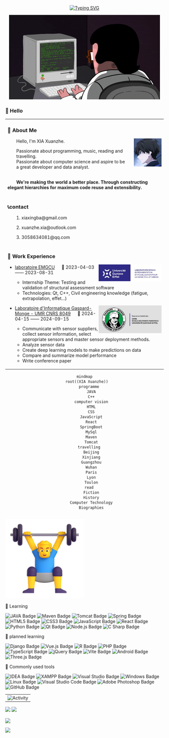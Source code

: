 <div align="center">
  
  <!-- dynamic typing effect 动态打字效果 -->
  <div align="center">
    <a href="https://xiaxuanzhefrancis.github.io/">
      <img src="https://readme-typing-svg.demolab.com?font=Fira+Code&pause=1000&width=435&lines=La+pers%C3%A9v%C3%A9rance+est+la+cl%C3%A9+du+succ%C3%A8s!" alt="Typing SVG" /></a>
    </a>
  </div>

  <!-- knock code pictures 敲代码的图片 -->
  <img src="img/coding.gif" /><br>

  <!-- profile logo 个人资料徽标 -->
  <div align="center">
<!--     <a href="https://xiaxuanzhefrancis.github.io/"><img src="https://img.shields.io/badge/Website-Blog-blue" /></a>&emsp; -->

  </div>
</div>

### 🙋 Hello

<table>
<tr><td>


### 🤺 About Me

<img align="right" width="88" src="img/imgAvatar.jpg" />

<p>&emsp;&emsp;Hello, I'm XIA Xuanzhe.</p>
&emsp;&emsp;Passionate about programming, music, reading and<br>
&emsp;&emsp;travelling.
<br>
&emsp;&emsp;Passionate about computer science and aspire to be
<br>
&emsp;&emsp;a great developer and data analyst.
<br><br>
<p><strong>&emsp;&emsp;We're making the world a better place. Through constructing elegant hierarchies for maximum code reuse and extensibility.</strong></p>
</td></tr>

<tr><td>
  
### 📞contact
<p>&emsp;&emsp;1. xiaxingba@gmail.com</p>
<p>&emsp;&emsp;2. xuanzhe.xia@outlook.com</p>
<p>&emsp;&emsp;3. 3058634081@qq.com</p>
</td></tr>

<tr>
<td>
  
### 🏢 Work Experience

<img align="right" width="200" src="img/emgcu.png" />

- [laboratoire EMGCU](https://emgcu.univ-gustave-eiffel.fr/) &emsp; 📌 2023-04-03 —— 2023-08-31
  
  - Internship Theme: Testing and validation of structural assessment software 
  - Technologies: Qt, C++, Civil engineering knowledge (fatigue, extrapolation, effet...)

<img align="right" width="200" src="img/LIGM.jpg" />

- [Laboratoire d'Informatique Gaspard-Monge - UMR CNRS 8049](https://siteigm.univ-mlv.fr/) &emsp; 📌 2024-04-15 —— 2024-09-15

  - Communicate with sensor suppliers, collect sensor information, select appropriate sensors and master sensor deployment methods.
  - Analyze sensor data
  - Create deep learning models to make predictions on data
  - Compare and summarize model performance
  - Write conference paper


</td></tr>
</table>

<div align="center" >

```mermaid
mindmap
  root((XIA Xuanzhe))
    programme
      JAVA
      C++
      computer vision
      HTML
      CSS
      JavaScript
      React
      SpringBoot
      MySql
      Maven
      Tomcat
    travelling
      Beijing
      Xinjiang
      Guangzhou
      Wuhan
      Paris
      Lyon
      Toulon
    read
      Fiction
      History
      Computer Technology
      Biographies


```
</div>
<img src="img/man.png" alt="Man Lifting Weights" width="250" height="250" />

💪 Learning

![JAVA Badge](https://img.shields.io/badge/JAVA-8A2BE2)
![Maven Badge](https://img.shields.io/badge/Maven-5D6F1C)
![Tomcat Badge](https://img.shields.io/badge/Tomcat-000000)
![Spring Badge](https://img.shields.io/badge/Spring-6DB33F?logo=spring&logoColor=fff&style=flat)
![HTML5 Badge](https://img.shields.io/badge/HTML5-E34F26?logo=html5&logoColor=fff&style=flat)
![CSS3 Badge](https://img.shields.io/badge/CSS3-1572B6?logo=css3&logoColor=fff&style=flat)
![JavaScript Badge](https://img.shields.io/badge/JavaScript-F7DF1E?logo=javascript&logoColor=000&style=flat)
![React Badge](https://img.shields.io/badge/React-61DAFB?logo=react&logoColor=000&style=flat)
![Python Badge](https://img.shields.io/badge/Python-3776AB?logo=python&logoColor=fff&style=flat)
![Qt Badge](https://img.shields.io/badge/Qt-41CD52?logo=qt&logoColor=fff&style=flat)
![Node.js Badge](https://img.shields.io/badge/Node.js-393?logo=nodedotjs&logoColor=fff&style=flat)
![C Sharp Badge](https://img.shields.io/badge/C%20Sharp-239120?logo=csharp&logoColor=fff&style=flat)


🧠 planned learning

![Django Badge](https://img.shields.io/badge/Django-092E20?logo=django&logoColor=fff&style=flat)
![Vue.js Badge](https://img.shields.io/badge/Vue.js-4FC08D?logo=vuedotjs&logoColor=fff&style=flat)
![R Badge](https://img.shields.io/badge/R-276DC3?logo=r&logoColor=fff&style=flat)
![PHP Badge](https://img.shields.io/badge/PHP-777BB4?logo=php&logoColor=fff&style=flat)
![TypeScript Badge](https://img.shields.io/badge/TypeScript-3178C6?logo=typescript&logoColor=fff&style=flat)
![jQuery Badge](https://img.shields.io/badge/jQuery-0769AD?logo=jquery&logoColor=fff&style=flat)
![Vite Badge](https://img.shields.io/badge/Vite-646CFF?logo=vite&logoColor=fff&style=flat)
![Android Badge](https://img.shields.io/badge/Android-3DDC84?logo=android&logoColor=fff&style=flat)
![Three.js Badge](https://img.shields.io/badge/Three.js-092E20?logo=threedotjs&logoColor=fff&style=flat)

🧰 Commonly used tools

![IDEA Badge](https://img.shields.io/badge/IDEA-000000)
![XAMPP Badge](https://img.shields.io/badge/XAMPP-FCC624)
![Visual Studio Badge](https://img.shields.io/badge/Visual%20Studio-5C2D91?logo=visualstudio&logoColor=fff&style=flat)
![Windows Badge](https://img.shields.io/badge/Windows-0078D6?logo=windows&logoColor=fff&style=flat)
![Linux Badge](https://img.shields.io/badge/Linux-FCC624?logo=linux&logoColor=000&style=flat)
![Visual Studio Code Badge](https://img.shields.io/badge/Visual%20Studio%20Code-007ACC?logo=visualstudiocode&logoColor=fff&style=flat)
![Adobe Photoshop Badge](https://img.shields.io/badge/Adobe%20Photoshop-31A8FF?logo=adobephotoshop&logoColor=fff&style=flat)
![GitHub Badge](https://img.shields.io/badge/GitHub-181717?logo=github&logoColor=fff&style=flat)

<table align="center">
  <tr>
    <td><img src="https://github-readme-activity-graph.vercel.app/graph?username=XIAXuanzheFrancis&theme=xcode&bg_color=FF000000&hide_border=true" alt="Activity"/></td>
  </tr>
</table>




<img align="center" height="137px" src="https://github-readme-stats-git-masterrstaa-rickstaa.vercel.app/api?username=XIAXuanzheFrancis&hide_title=true&hide_border=true&show_icons=true&include_all_commits=true&line_height=21text_color=000&icon_color=000&bg_color=0,ea6161,ffc64d,fffc4d,52fa5a&theme=graywhite" />
<img align="center" height="137px" src="https://github-readme-stats-git-masterrstaa-rickstaa.vercel.app/api/top-langs/?username=XIAXuanzheFrancis&hide_title=true&hide_border=true&layout=compact&langs_count=6&text_color=000&icon_color=fff&bg_color=0,52fa5a,4dfcff,c64dff&theme=graywhite" /><br><br>
<img align="center" src="https://github-readme-streak-stats.herokuapp.com/?user=XIAXuanzheFrancis&theme=dark&hide_border=true" />

<img src="https://github-profile-trophy.vercel.app/?username=XIAXuanzheFrancis&theme=gruvbox&row=1&column=7&no-frame=true&no-bg=true" /><br>



